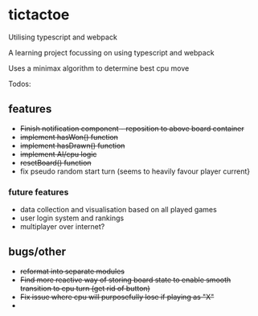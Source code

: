 # tictactoe
Utilising typescript and webpack

A learning project focussing on using typescript and webpack

Uses a minimax algorithm to determine best cpu move

Todos:

## features
  - ~~Finish notification component - reposition to above board container~~
  - ~~implement hasWon() function~~
  - ~~implement hasDrawn() function~~
  - ~~implement AI/cpu logic~~
  - ~~resetBoard() function~~
  - fix pseudo random start turn (seems to heavily favour player current}
  
### future features
  - data collection and visualisation based on all played games
  - user login system and rankings
  - multiplayer over internet?
  
## bugs/other
  - ~~reformat into separate modules~~
  - ~~Find more reactive way of storing board state to enable smooth transition to cpu turn (get rid of button)~~
  - ~~Fix issue where cpu will purposefully lose if playing as "X"~~
  - 

